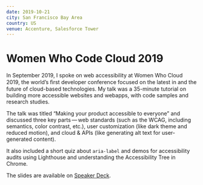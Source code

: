 ```yaml
---
date: 2019-10-21
city: San Francisco Bay Area
country: US
venue: Accenture, Salesforce Tower
---
```


# Women Who Code Cloud 2019

In September 2019, I spoke on web accessibility at Women Who Cloud 2019, the world’s ﬁrst developer conference focused on the latest in and the future of cloud-based technologies. My talk was a 35-minute tutorial on building more accessible websites and webapps, with code samples and research studies.

The talk was titled “Making your product accessible to everyone” and discussed three key parts — web standards (such as the WCAG, including semantics, color contrast, etc.), user customization (like dark theme and reduced motion), and cloud & APIs (like generating alt text for user-generated content).

It also included a short quiz about `aria-label` and demos for accessibility audits using Lighthouse and understanding the Accessibility Tree in Chrome.

The slides are available on [Speaker Deck](https://speakerdeck.com/anandchowdhary/making-your-products-accessible-to-everyone).
